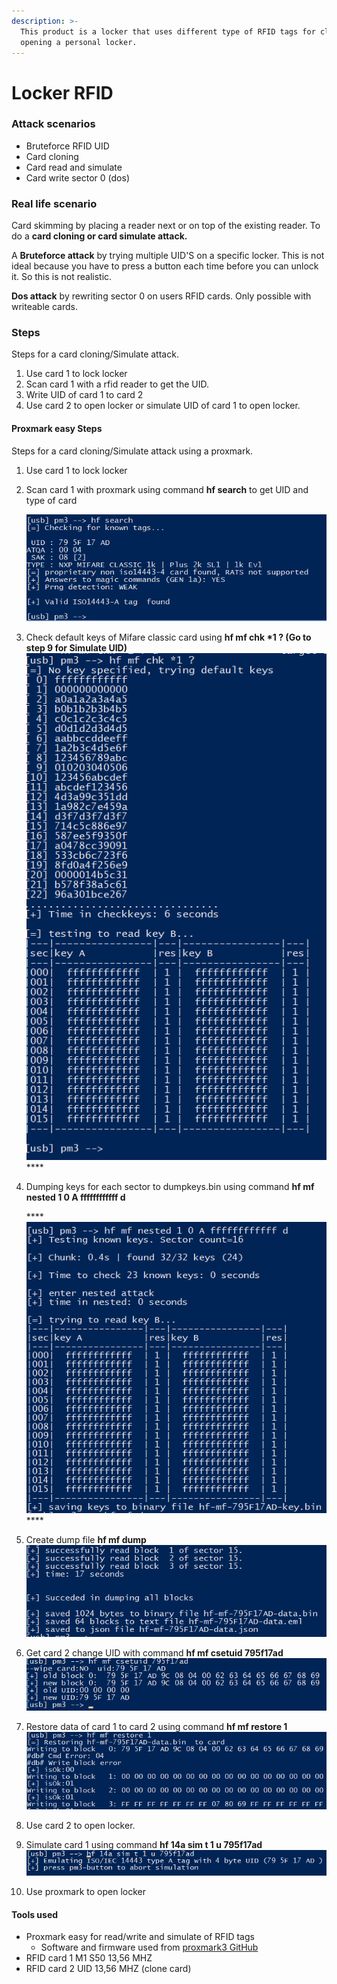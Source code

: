 ```yaml
---
description: >-
  This product is a locker that uses different type of RFID tags for closing and
  opening a personal locker.
---
```


# Locker RFID

### Attack scenarios  <a id="docs-internal-guid-3ff257f3-7fff-da25-d793-8eaf5bb546b7"></a>

* Bruteforce RFID UID 
* Card cloning
* Card read and simulate 
* Card write sector 0 \(dos\)

### Real life scenario  <a id="docs-internal-guid-6a79a191-7fff-0996-04ca-bf7b26f938f4"></a>

Card skimming by placing a reader next or on top of the existing reader. To do a **card cloning or card simulate attack.**

A **Bruteforce attack** by trying multiple UID'S on a specific locker. This is not ideal because you have to press a button each time  before you can unlock it. So this is not realistic.

**Dos attack** by rewriting sector 0 on users RFID cards. Only possible with writeable cards.

### Steps

Steps for  a card cloning/Simulate attack.

1. Use card 1 to lock locker
2. Scan card 1 with a rfid reader to get the UID.
3. Write UID of card 1 to card 2
4. Use card 2 to open locker or simulate UID of card 1 to open locker.

#### Proxmark easy Steps

Steps for  a card cloning/Simulate attack using a proxmark.

1. Use card 1 to lock locker
2. Scan card 1 with proxmark  using command **hf search** to get UID and type of card

   ![](../.gitbook/assets/afbeelding%20%286%29.png)

3. Check default keys of Mifare classic card using **hf mf chk \*1 ? \(Go to step 9 for Simulate UID\)**                                                 ![](../.gitbook/assets/afbeelding%20%285%29.png)  **** 

4. Dumping keys for each sector to dumpkeys.bin using command **hf mf nested 1 0 A ffffffffffff d**  

   \*\*\*\*![](../.gitbook/assets/afbeelding%20%282%29.png)\*\*\*\*

5. Create dump file **hf mf dump**   ![](../.gitbook/assets/afbeelding%20%2812%29.png)
6. Get card 2 change UID with command **hf mf csetuid 795f17ad** ![](../.gitbook/assets/afbeelding%20%287%29.png) 
7. Restore data of card 1 to card 2 using command **hf mf restore 1** ![](../.gitbook/assets/afbeelding%20%283%29.png) 
8. Use card 2 to open locker.
9. Simulate card 1 using command **hf 14a sim t 1 u 795f17ad** ![](../.gitbook/assets/afbeelding%20%281%29.png) 
10. Use proxmark to open locker

#### Tools used

* Proxmark easy for read/write and simulate of RFID tags
  * Software and firmware used from [proxmark3 GitHub](https://github.com/Proxmark/proxmark3)
* RFID card 1 M1 S50 13,56 MHZ
* RFID card 2 UID 13,56 MHZ \(clone card\)

